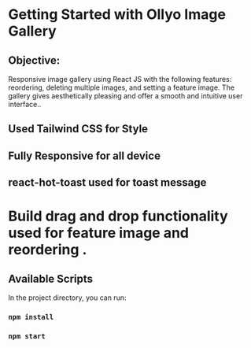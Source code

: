 # Getting Started with Ollyo Image Gallery

## Objective:
Responsive image gallery using React JS with the following features: reordering, deleting multiple images, and setting a feature image. The gallery gives aesthetically pleasing and offer a smooth and intuitive user interface..

## Used  Tailwind CSS for Style 

## Fully Responsive for all device 

## react-hot-toast used for toast message 

# Build drag and drop functionality used for feature image and reordering .


## Available Scripts

In the project directory, you can run:

### `npm install` 

### `npm start`


